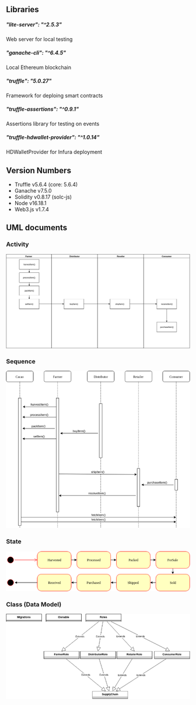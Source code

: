 
## Libraries
##### "lite-server": "^2.5.3"
Web server for local testing
##### "ganache-cli": "^6.4.5"
Local Ethereum blockchain
##### "truffle": "5.0.27"
Framework for deploing smart contracts
##### "truffle-assertions": "^0.9.1"
Assertions library for testing on events
##### "truffle-hdwallet-provider": "^1.0.14"
HDWalletProvider for Infura deployment



## Version Numbers
- Truffle v5.6.4 (core: 5.6.4)
- Ganache v7.5.0
- Solidity v0.8.17 (solc-js)
- Node v16.18.1
- Web3.js v1.7.4

## UML documents
### Activity
![truffle test](images/uml/supply-chain-tracking-activity.png)
### Sequence
![truffle test](images/uml/supply-chain-tracking-sequence.png)
### State
![truffle test](images/uml/supply-chain-tracking-state.png)
### Class (Data Model)
![truffle test](images/uml/supply-chain-tracking-class.png)